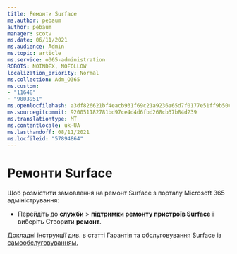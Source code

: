 ```yaml
---
title: Ремонти Surface
ms.author: pebaum
author: pebaum
manager: scotv
ms.date: 06/11/2021
ms.audience: Admin
ms.topic: article
ms.service: o365-administration
ROBOTS: NOINDEX, NOFOLLOW
localization_priority: Normal
ms.collection: Adm_O365
ms.custom:
- "11648"
- "9003951"
ms.openlocfilehash: a3df826621bf4eacb931f69c21a9236a65d7f0177e51ff9b50cc91129359ee83
ms.sourcegitcommit: 920051182781bd97ce4d4d6fbd268cb37b84d239
ms.translationtype: MT
ms.contentlocale: uk-UA
ms.lasthandoff: 08/11/2021
ms.locfileid: "57894864"
---
```

# <a name="surface-repairs"></a>Ремонти Surface

Щоб розмістити замовлення на ремонт Surface з порталу Microsoft 365 адміністрування:

- Перейдіть до **служби**  >  **підтримки ремонту пристроїв Surface** і виберіть Створити **ремонт**. 

Докладні інструкції див. в статті Гарантія та обслуговування Surface із [самообслуговуванням.](https://docs.microsoft.com/surface/self-serve-warranty-service)